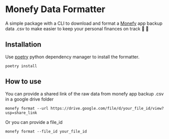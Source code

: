 # Monefy Data Formatter

A simple package with a CLI to download and format a [Monefy](https://monefy.me/) app backup data .csv to make easier to keep your personal finances on track :money_with_wings: :rocket:

## Installation
Use [poetry](https://python-poetry.org) python dependency manager to install the formatter.
```
poetry install
```

## How to use

You can provide a shared link of the raw data from monefy app backup .csv in a google drive folder

```
monefy format --url https://drive.google.com/file/d/your_file_id/view?usp=share_link
```

Or you can provide a file_id

```
monefy format --file_id your_file_id
```
